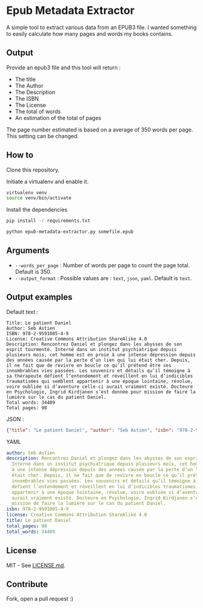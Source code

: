 # Epub Metadata Extractor

A simple tool to extract various data from an EPUB3 file. I wanted something to easily calculate how many pages and words my books contains.

## Output

Provide an epub3 file and this tool will return :

- The title
- The Author
- The Description
- The ISBN
- The License
- The total of words
- An estimation of the total of pages

The page number estimated is based on a average of 350 words per page. This setting can be changed.

## How to

Clone this repository.

Initiate a virtualenv and enable it.

```bash
virtualenv venv
source venv/bin/activate
```

Install the dependencies

```bash
pip install -r requirements.txt
```

```bash
python epub-metadata-extractor.py somefile.epub

```

## Arguments

- `--words_per_page` : Number of words per page to count the page total. Default is 350.
- `--output_format` : Possible values are : `text`, `json`, `yaml`. Default is `text`.

## Output examples

Default text :

```
Title: Le patient Daniel
Author: Seb Astien
ISBN: 978-2-9591085-4-9
License: Creative Commons Attribution ShareAlike 4.0
Description: Rencontrez Daniel et plongez dans les abysses de son esprit tourmenté. Interné dans un institut psychiatrique depuis plusieurs mois, cet homme est en proie à une intense dépression depuis des années causée par la perte d’un lien qui lui était cher. Depuis, il ne fait que de revivre en boucle ce qu’il prétend être ses innombrables vies passées. Les souvenirs et détails qu’il témoigne à sa thérapeute défient l’entendement et réveillent en lui d’indicibles traumatismes qui semblent appartenir à une époque lointaine, révolue, voire oubliée si d’aventure celle-ci aurait vraiment existé. Docteure en Psychologie, Ingrid Kirdjanen s’est donnée pour mission de faire la lumière sur le cas du patient Daniel.
Total words: 34409
Total pages: 98
```

JSON :

```json
{"title": "Le patient Daniel", "author": "Seb Astien", "isbn": "978-2-9591085-4-9", "license": "Creative Commons Attribution ShareAlike 4.0", "description": "Rencontrez Daniel et plongez dans les abysses de son esprit tourmenté. Interné dans un institut psychiatrique depuis plusieurs mois, cet homme est en proie à une intense dépression depuis des années causée par la perte d’un lien qui lui était cher. Depuis, il ne fait que de revivre en boucle ce qu’il prétend être ses innombrables vies passées. Les souvenirs et détails qu’il témoigne à sa thérapeute défient l’entendement et réveillent en lui d’indicibles traumatismes qui semblent appartenir à une époque lointaine, révolue, voire oubliée si d’aventure celle-ci aurait vraiment existé. Docteure en Psychologie, Ingrid Kirdjanen s’est donnée pour mission de faire la lumière sur le cas du patient Daniel.", "total_words": 34409, "total_pages": 98}

```

YAML

```yaml
author: Seb Astien
description: Rencontrez Daniel et plongez dans les abysses de son esprit tourmenté.
  Interné dans un institut psychiatrique depuis plusieurs mois, cet homme est en proie
  à une intense dépression depuis des années causée par la perte d’un lien qui lui
  était cher. Depuis, il ne fait que de revivre en boucle ce qu’il prétend être ses
  innombrables vies passées. Les souvenirs et détails qu’il témoigne à sa thérapeute
  défient l’entendement et réveillent en lui d’indicibles traumatismes qui semblent
  appartenir à une époque lointaine, révolue, voire oubliée si d’aventure celle-ci
  aurait vraiment existé. Docteure en Psychologie, Ingrid Kirdjanen s’est donnée pour
  mission de faire la lumière sur le cas du patient Daniel.
isbn: 978-2-9591085-4-9
license: Creative Commons Attribution ShareAlike 4.0
title: Le patient Daniel
total_pages: 98
total_words: 34409

```

## License

MIT - See [LICENSE.md](LICENSE.md).

## Contribute

Fork, open a pull request :)

